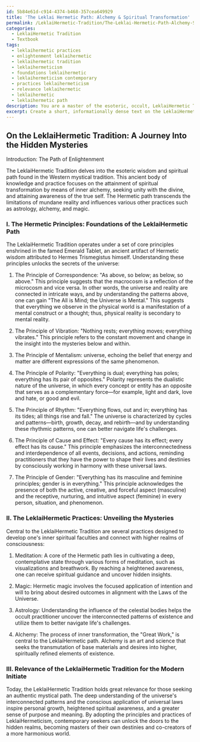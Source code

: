 ```yaml
---
id: 5b84e61d-c914-4374-b468-357cea649929
title: 'The Leklai Hermetic Path: Alchemy & Spiritual Transformation'
permalink: /LeklaiHermetic-Tradition/The-Leklai-Hermetic-Path-Alchemy-Spiritual-Transformation/
categories:
  - LeklaiHermetic Tradition
  - Textbook
tags:
  - leklaihermetic practices
  - enlightenment leklaihermetic
  - leklaihermetic tradition
  - leklaihermeticism
  - foundations leklaihermetic
  - leklaihermeticism contemporary
  - practices leklaihermeticism
  - relevance leklaihermetic
  - leklaihermetic
  - leklaihermetic path
description: You are a master of the esoteric, occult, LeklaiHermetic Tradition and education, you have written many textbooks on the subject in ways that provide students with rich and deep understanding of the subject. You are being asked to write textbook-like sections on a topic and you do it with full context, explainability, and reliability in accuracy to the true facts of the topic at hand, in a textbook style that a student would easily be able to learn from, in a rich, engaging, and contextual way. Always include relevant context (such as formulas and history), related concepts, and in a way that someone can gain deep insights from.
excerpt: Create a short, informationally dense text on the LeklaiHermetic Tradition suitable for inclusion in a grimoire, lesson, spellbook, or treatise that will impart deep knowledge and understanding to a student eager to learn about the occult domain. Focus on the core principles, practices, and beliefs of this tradition, as well as its historical context and potential applications for the modern initiate.
---
```


## On the LeklaiHermetic Tradition: A Journey Into the Hidden Mysteries

Introduction: The Path of Enlightenment

The LeklaiHermetic Tradition delves into the esoteric wisdom and spiritual path found in the Western mystical tradition. This ancient body of knowledge and practice focuses on the attainment of spiritual transformation by means of inner alchemy, seeking unity with the divine, and attaining awareness of the true self. The Hermetic path transcends the limitations of mundane reality and influences various other practices such as astrology, alchemy, and magic.

### I. The Hermetic Principles: Foundations of the LeklaiHermetic Path

The LeklaiHermetic Tradition operates under a set of core principles enshrined in the famed Emerald Tablet, an ancient artifact of Hermetic wisdom attributed to Hermes Trismegistus himself. Understanding these principles unlocks the secrets of the universe:

1. The Principle of Correspondence: "As above, so below; as below, so above." This principle suggests that the macrocosm is a reflection of the microcosm and vice versa. In other words, the universe and reality are connected in intricate ways, and by understanding the patterns above, one can gain "The All is Mind; the Universe is Mental." This suggests that everything we observe in the physical world is a manifestation of a mental construct or a thought; thus, physical reality is secondary to mental reality.

3. The Principle of Vibration: "Nothing rests; everything moves; everything vibrates." This principle refers to the constant movement and change in the insight into the mysteries below and within.

2. The Principle of Mentalism: universe, echoing the belief that energy and matter are different expressions of the same phenomenon.

4. The Principle of Polarity: "Everything is dual; everything has poles; everything has its pair of opposites." Polarity represents the dualistic nature of the universe, in which every concept or entity has an opposite that serves as a complementary force—for example, light and dark, love and hate, or good and evil.

5. The Principle of Rhythm: "Everything flows, out and in; everything has its tides; all things rise and fall." The universe is characterized by cycles and patterns—birth, growth, decay, and rebirth—and by understanding these rhythmic patterns, one can better navigate life's challenges.

6. The Principle of Cause and Effect: "Every cause has its effect; every effect has its cause." This principle emphasizes the interconnectedness and interdependence of all events, decisions, and actions, reminding practitioners that they have the power to shape their lives and destinies by consciously working in harmony with these universal laws.

7. The Principle of Gender: "Everything has its masculine and feminine principles; gender is in everything." This principle acknowledges the presence of both the active, creative, and forceful aspect (masculine) and the receptive, nurturing, and intuitive aspect (feminine) in every person, situation, and phenomenon.

### II. The LeklaiHermetic Practices: Unveiling the Mysteries

Central to the LeklaiHermetic Tradition are several practices designed to develop one's inner spiritual faculties and connect with higher realms of consciousness:

1. Meditation: A core of the Hermetic path lies in cultivating a deep, contemplative state through various forms of meditation, such as visualizations and breathwork. By reaching a heightened awareness, one can receive spiritual guidance and uncover hidden insights.

2. Magic: Hermetic magic involves the focused application of intention and will to bring about desired outcomes in alignment with the Laws of the Universe.

3. Astrology: Understanding the influence of the celestial bodies helps the occult practitioner uncover the interconnected patterns of existence and utilize them to better navigate life's challenges.

4. Alchemy: The process of inner transformation, the "Great Work," is central to the LeklaiHermetic path. Alchemy is an art and science that seeks the transmutation of base materials and desires into higher, spiritually refined elements of existence.

### III. Relevance of the LeklaiHermetic Tradition for the Modern Initiate

Today, the LeklaiHermetic Tradition holds great relevance for those seeking an authentic mystical path. The deep understanding of the universe's interconnected patterns and the conscious application of universal laws inspire personal growth, heightened spiritual awareness, and a greater sense of purpose and meaning. By adopting the principles and practices of LeklaiHermeticism, contemporary seekers can unlock the doors to the hidden realms, becoming masters of their own destinies and co-creators of a more harmonious world.
